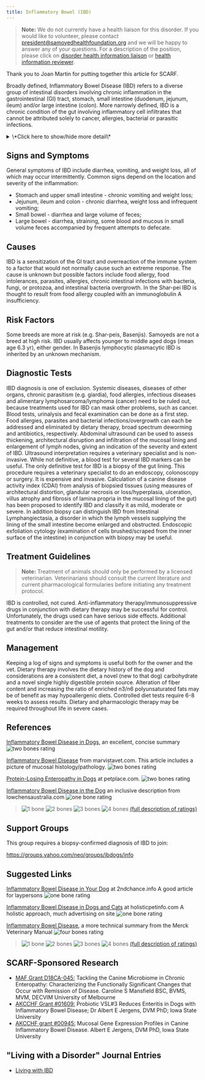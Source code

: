 ```yaml
---
title: Inflammatory Bowel (IBD)
---
```

> **Note:** We do not currently have a health liaison for this disorder.
> If you would like to volunteer, please contact
> [president@samoyedhealthfoundation.org](mailto:president@samoyedhealthfoundation.org?subject=Questions%20about%20becoming%20a%20Health%20Information%20Liaison%20or%20Reviewer)
> and we will be happy to answer any of your questions.
> For a description of the position, please click on
> [disorder health information liaison](/become-a-health-information-liaison)
> or
> [health information reviewer](/become-a-health-information-reviewer).

Thank you to Joan Martin for putting together this article for SCARF.

Broadly defined, Inflammatory Bowel Disease (IBD) refers to a diverse
group of intestinal disorders involving chronic inflammation in the
gastrointestinal (GI) tract, stomach, small intestine (duodenum,
jejunum, ileum) and/or large intestine (colon).  More narrowly defined,
IBD is a chronic condition of the gut involving inflammatory cell
infiltrates that cannot be attributed solely to cancer, allergies,
bacterial or parasitic infections.

<details>
<summary>\*Click here to show/hide more detail\*</summary>

IBD is a chronic, abnormal concentration of inflammatory cells in the mucosa or lining of the stomach, small intestine (duodenum, jejunum, ileum) and/or large intestine (colon).   The inflammation cannot be attributed solely to cancer, allergies, bacterial or parasitic infections.

Classification of IBD is based on the type inflammatory cell involved:

* Lymphocytes and plasmacytes:  lymphoplasmacytic enteritis or IBD.  In this type, plasma proteins may be lost into the gastrointestinal tract (protein-losing-enteropathy (PLE)).  In severe cases nutrient absorption and gut motility can be compromised.
* Eosinophils:  eosinophilic IBD
* Neutrophils:  suppurative or neutrophilic IBD

In advanced cases, normal tissue may be replaced by fibrous or granulomatous (scar-like) tissue.  Severity is believed to reflect the degree to which inflammatory cells have infiltrated the gut lining.

**Note:**  Irritable Bowel Syndrome (IBS) is sometimes confused with IBD but is a completely diffferent condition:   stress-related diarrhea.  Treatment is aimed at reducing the stress.

</details>

## Signs and Symptoms

General symptoms of IBD include diarrhea, vomiting, and weight loss, all
of which may occur intermittently. Common signs depend on the location
and severity of the inflammation:

* Stomach and upper small intestine - chronic vomiting and weight
  loss;
* Jejunum, ileum and colon - chronic diarrhea, weight loss and
  infrequent vomiting;
* Small bowel - diarrhea and large volume of feces;
* Large bowel - diarrhea, straining, some blood and mucous in small
  volume feces accompanied by frequent attempts to defecate.

## Causes

IBD is a sensitization of the GI tract and overreaction of the immune
system to a factor that would not normally cause such an extreme
response.  The cause is unknown but possible factors include food
allergy, food intolerances, parasites, allergies, chronic intestinal
infections with bacteria, fungi, or protozoa, and intestinal bacteria
overgrowth.  In the Shar-pei IBD is thought to result from food allergy
coupled with an immunoglobulin A insufficiency.

## Risk Factors

Some breeds are more at risk (e.g. Shar-peis, Basenjis).  Samoyeds are
not a breed at high risk.  IBD usually affects younger to middle aged
dogs (mean age 6.3 yr), either gender.  In Basenjis  lymphocytic
plasmacytic IBD is inherited by an unknown mechanism.

## Diagnostic Tests

IBD diagnosis is one of exclusion.  Systemic diseases, diseases of other
organs, chronic parasitism (e.g. giardia), food allergies, infectious
diseases and alimentary lymphosarcoma/lymphoma (cancer) need to be ruled
out, because treatments used for IBD can mask other problems, such as
cancer.  Blood tests, urinalysis and fecal examination can be done as a
first step.  Food allergies, parasites and bacterial
infections/overgrowth can each be addressed and eliminated by dietary
therapy, broad spectrum deworming and antibiotics, respectively.
Abdominal ultrasound can be used to assess thickening, architectural
disruption and infiltration of the mucosal lining and enlargement of
lymph nodes, giving an indication of the severity and extent of IBD.
Ultrasound interpretation requires a veterinary specialist and is
non-invasive.  While not definitive, a blood test for several IBD
markers can be useful.      The only definitive test for IBD is a biopsy
of the gut lining.  This procedure requires a veterinary specialist to
do an endoscopy, colonoscopy or surgery.  It is expensive and invasive.
Calculation of a canine disease activity index (CDAI) from analysis of
biopsied tissues (using measures of architectural distortion, glandular
necrosis or loss/hyperplasia, ulceration, villus atrophy and fibrosis of
lamina propria in the mucosal lining of the gut) has been proposed to
identify IBD and classify it as mild, moderate or severe.  In addition
biopsy can distinguish IBD from Intestinal Lymphangiectasia, a disorder
in which the lymph vessels supplying the lining of the small intestine
become enlarged and obstructed.  Endoscopic exfoliation cytology
(examination of cells brushed/scraped from the inner surface of the
intestine) in conjunction with biopsy may be useful.

## Treatment Guidelines

> **Note:** Treatment of animals should only be performed by a licensed
> veterinarian. Veterinarians should consult the current literature and
> current pharmacological formularies before initiating any treatment
> protocol.

IBD is controlled, not cured.  Anti-inflammatory
therapy/immunosuppressive drugs in conjunction with dietary therapy may
be successful for control. Unfortunately, the drugs used can have
serious side effects.  Additional treatments to consider are the use of
agents that protect the lining of the gut and/or that reduce intestinal
motility.

## Management

Keeping a log of  signs and symptoms is useful both for the owner and
the vet. Dietary therapy involves the dietary history of the dog and
considerations are a consistent diet, a novel (new to that dog)
carbohydrate and a novel single highly digestible protein source.
Alteration of fiber content and increasing the ratio of enriched n3/n6
polyunsaturated fats may be of benefit as may hypoallergenic diets.
Controlled diet tests require 6-8 weeks to assess results.  Dietary and
pharmacologic therapy may be required throughout life in severe cases.

## References

[Inflammatory Bowel Disease in
Dogs,](https://www.petcoach.co/dog/condition/inflammatory-bowel-disease/)
an excellent, concise summary   ![two bones
rating](/img/2-bones.gif)

[Inflammatory Bowel
Disease](http://www.marvistavet.com/inflammatory-bowel-disease.pml)
from marvistavet.com.  This article includes a picture of mucosal
histology/pathology. ![two bones
rating](/img/2-bones.gif)

[Protein-Losing Enteropathy in
Dogs](http://www.petplace.com/dogs/protein-losing-enteropathy-in-dogs-ple/page1.aspx)
at petplace.com.     ![two bones
rating](/img/2-bones.gif)

[Inflammatory Bowel Disease in the
Dog](http://www.lowchensaustralia.com/health/boweldisease.htm)
an inclusive description from lowchensaustralia.com ![one bone
rating](/img/1-bone.gif)

> ![1 bone](/img/1-bone.gif)
> ![2 bones](/img/2-bones.gif)
> ![3 bones](/img/3-bones.gif)
> ![4 bones](/img/4-bones.gif)
> [(full description of ratings)](/diseases/ratings-what-do-they-mean)

## Support Groups

This group requires a biopsy-confirmed diagnosis of IBD to join:

<https://groups.yahoo.com/neo/groups/ibdogs/info>

## Suggested Links

[Inflammatory Bowel Disease in Your
Dog](http://www.2ndchance.info/inflambowel.htm) at
2ndchance.info  A good article for laypersons ![one bone
rating](/img/1-bone.gif)

[Inflammatory Bowel Disease in Dogs and
Cats](http://www.holisticpetinfo.com/conditions/digestive_ibd.htm)
at holisticpetinfo.com  A holistic approach, much advertising on site
![one bone
rating](/img/1-bone.gif)

[Inflammatory Bowel
Disease](http://www.merckvetmanual.com/mvm/digestive_system/diseases_of_the_stomach_and_intestines_in_small_animals/inflammatory_bowel_disease_in_small_animals.html),
a more technical summary from the Merck Veterinary Manual  ![four bones
rating](/img/4-bones.gif)

> ![1 bone](/img/1-bone.gif)
> ![2 bones](/img/2-bones.gif)
> ![3 bones](/img/3-bones.gif)
> ![4 bones](/img/4-bones.gif)
> [(full description of ratings)](/diseases/ratings-what-do-they-mean)

## SCARF-Sponsored Research
* [MAF Grant D18CA-045:](https://www.samoyedhealthfoundation.org/research/morris-grant-d18ca-045/) Tackling the Canine Microbiome in Chronic Enteropathy:  Characterizing the Functionally Significant Changes that Occur with Remission of Disease.  Caroline S Mansfield BSC, BVMS, MVM, DECVIM University of Melbourne
* [AKCCHF Grant #01609:](/research/current-studies/akcchf-grant-1609) Probiotic VSL#3 Reduces Enteritis in Dogs with Inflammatory Bowel Disease; Dr Albert E Jergens, DVM PhD; Iowa State University
* [AKCCHF grant #00945:](/research/current-studies/akcchf-grant-00945) Mucosal Gene Expression Profiles in Canine Inflammatory Bowel Disease. Albert E Jergens, DVM PhD, Iowa State University


## "Living with a Disorder" Journal Entries

* [Living with IBD](/diseases/inflammatory-bowel-ibd-living-with)